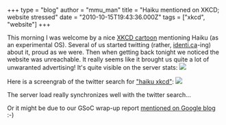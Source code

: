 +++
type = "blog"
author = "mmu_man"
title = "Haiku mentioned on XKCD; website stressed"
date = "2010-10-15T19:43:36.000Z"
tags = ["xkcd", "website"]
+++

This morning I was welcome by a nice <a href="http://xkcd.com/806/">XKCD cartoon</a> mentioning Haiku (as an experimental OS).
Several of us started twitting (rather, <a href="http://identi.ca/">identi.ca</a>-ing) about it, proud as we were.
Then when getting back tonight we noticed the website was unreachable.
It really seems like it brought us quite a lot of unwaranted advertising! It's quite visible on the server stats:
<img src="http://revolf.free.fr/beos/stats-haiku-www-20101015.png">
<!--more-->
Here is a screengrab of the twitter search for <a href="http://twitter.com/#!/search/haiku%20xkcd">"haiku xkcd"</a>:
<a href="http://revolf.free.fr/beos/xkcd-haiku-20101015.png"><img src="http://revolf.free.fr/beos/xkcd-haiku-20101015-th.png"></a>

The server load really synchronizes well with the twitter search...

Or it might be due to our GSoC wrap-up report <a href="http://google-opensource.blogspot.com/2010/10/another-successful-summer-for-haiku.html">mentioned on Google blog</a> :-)